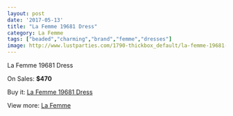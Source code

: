 ```yaml
---
layout: post
date: '2017-05-13'
title: "La Femme 19681 Dress"
category: La Femme
tags: ["beaded","charming","brand","femme","dresses"]
image: http://www.lustparties.com/1790-thickbox_default/la-femme-19681-dress.jpg
---
```

La Femme 19681 Dress

On Sales: **$470**
<a href="https://www.lustparties.com/en/la-femme/574-la-femme-19681-dress.html"><amp-img layout="responsive" width="600" height="600" src="//www.lustparties.com/1790-thickbox_default/la-femme-19681-dress.jpg" alt="La Femme 19681 Dress 0" /></a>
<a href="https://www.lustparties.com/en/la-femme/574-la-femme-19681-dress.html"><amp-img layout="responsive" width="600" height="600" src="//www.lustparties.com/1794-thickbox_default/la-femme-19681-dress.jpg" alt="La Femme 19681 Dress 1" /></a>
<a href="https://www.lustparties.com/en/la-femme/574-la-femme-19681-dress.html"><amp-img layout="responsive" width="600" height="600" src="//www.lustparties.com/1793-thickbox_default/la-femme-19681-dress.jpg" alt="La Femme 19681 Dress 2" /></a>
<a href="https://www.lustparties.com/en/la-femme/574-la-femme-19681-dress.html"><amp-img layout="responsive" width="600" height="600" src="//www.lustparties.com/1792-thickbox_default/la-femme-19681-dress.jpg" alt="La Femme 19681 Dress 3" /></a>
<a href="https://www.lustparties.com/en/la-femme/574-la-femme-19681-dress.html"><amp-img layout="responsive" width="600" height="600" src="//www.lustparties.com/1791-thickbox_default/la-femme-19681-dress.jpg" alt="La Femme 19681 Dress 4" /></a>

Buy it: [La Femme 19681 Dress](https://www.lustparties.com/en/la-femme/574-la-femme-19681-dress.html "La Femme 19681 Dress")

View more: [La Femme](https://www.lustparties.com/en/4-la-femme "La Femme")